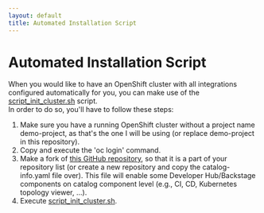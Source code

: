 ```yaml
---
layout: default
title: Automated Installation Script
---
```


# Automated Installation Script

When you would like to have an OpenShift cluster with all integrations configured automatically for you, you can make use of the
[script_init_cluster.sh](script_init_cluster.sh) script.  
In order to do so, you'll have to follow these steps:
1. Make sure you have a running OpenShift cluster without a project name demo-project, as that's the one I will be using
   (or replace demo-project in this repository).
2. Copy and execute the 'oc login' command.
3. Make a fork of [this GitHub repository](https://github.com/maarten-vandeperre/dev-hub-test-demo), so that it is a part
   of your repository list (or create a new repository and copy the catalog-info.yaml file over). This file will enable some
   Developer Hub/Backstage components on catalog component level (e.g., CI, CD, Kubernetes topology viewer, ...).
4. Execute [script_init_cluster.sh](script_init_cluster.sh).